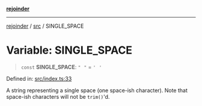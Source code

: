 [**rejoinder**](../../README.md)

***

[rejoinder](../../README.md) / [src](../README.md) / SINGLE\_SPACE

# Variable: SINGLE\_SPACE

> `const` **SINGLE\_SPACE**: `"⠀"` = `'⠀'`

Defined in: [src/index.ts:33](https://github.com/Xunnamius/rejoinder/blob/9296149d58253119677e1f99010c807c5028c30d/src/index.ts#L33)

A string representing a single space (one space-ish character). Note that
space-ish characters will not be `trim()`'d.
